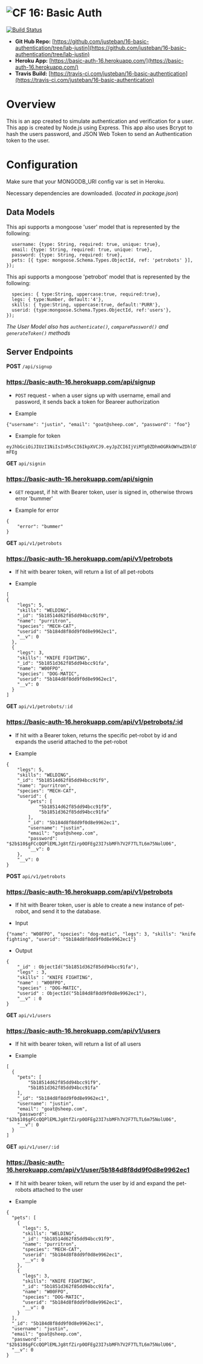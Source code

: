 ![CF](https://camo.githubusercontent.com/70edab54bba80edb7493cad3135e9606781cbb6b/687474703a2f2f692e696d6775722e636f6d2f377635415363382e706e67) 16: Basic Auth
===

[![Build Status](https://travis-ci.com/justeban/16-basic-authentication.svg?branch=lab-justin)](https://travis-ci.com/justeban/16-basic-authentication)

* **Git Hub Repo:** [https://github.com/justeban/16-basic-authentication/tree/lab-justin](https://github.com/justeban/16-basic-authentication/tree/lab-justin)
* **Heroku App:** [https://basic-auth-16.herokuapp.com/](https://basic-auth-16.herokuapp.com/)
* **Travis Build:** [https://travis-ci.com/justeban/16-basic-authentication](https://travis-ci.com/justeban/16-basic-authentication)

# Overview
This is an app created to simulate authentication and verification for a user. This app is created by Node.js using Express. This app also uses Bcrypt to hash the users password, and JSON Web Token to send an Authentication token to the user. 

# Configuration

Make sure that your MONGODB_URI config var is set in Heroku. 

Necessary dependencies are downloaded. (*located in package.json*)

## Data Models

This api supports a mongoose 'user' model that is represented by the following:
```const userSchema = new mongoose.Schema({
  username: {type: String, required: true, unique: true},
  email: {type: String, required: true, unique: true},
  password: {type: String, required: true},
  pets: [{ type: mongoose.Schema.Types.ObjectId, ref: 'petrobots' }],
});
```

This api supports a mongoose 'petrobot' model that is represented by the following:
```name: { type:String, required:true },
  species: { type:String, uppercase:true, required:true},
  legs: { type:Number, default:'4'},
  skills: { type:String, uppercase:true, default:'PURR'},
  userid: {type:mongoose.Schema.Types.ObjectId, ref:'users'},
});
```
*The User Model also has `authenticate()`, `comparePassword()` and `generateToken()` methods*

## Server Endpoints

**POST** `/api/signup`

### https://basic-auth-16.herokuapp.com/api/signup
* `POST` request - when a user signs up with username, email and password, it sends back a token for Beareer authorization

- Example
 
 ```
 {"username": "justin", "email": "goat@sheep.com", "password": "foo"}
 ```

- Example for token

```
eyJhbGciOiJIUzI1NiIsInR5cCI6IkpXVCJ9.eyJpZCI6IjViMTg0ZDhmOGRkOWYwZDhlOTk2MmVjMSIsImlhdCI6MTUyODMxOTM3NX0.Pzg_k06Z7wGMi83g4QCM4Nr4AAYy8pinQqlfwj-mFEg
```


**GET** `api/signin`

### https://basic-auth-16.herokuapp.com/api/signin

* `GET` request, if hit with Bearer token, user is signed in, otherwise throws error 'bummer'


- Example for error
```
{
    "error": "bummer"
}
```

**GET** `api/v1/petrobots`

### https://basic-auth-16.herokuapp.com/api/v1/petrobots

- If hit with bearer token, will return a list of all pet-robots

- Example 

```
[
{
    "legs": 5,
    "skills": "WELDING",
    "_id": "5b18514d62f85dd94bcc91f9",
    "name": "purritron",
    "species": "MECH-CAT",
    "userid": "5b184d8f8dd9f0d8e9962ec1",
    "__v": 0
  },
  {
    "legs": 3,
    "skills": "KNIFE FIGHTING",
    "_id": "5b1851d362f85dd94bcc91fa",
    "name": "W00FPO",
    "species": "DOG-MATIC",
    "userid": "5b184d8f8dd9f0d8e9962ec1",
    "__v": 0
  }
]
```

**GET** `api/v1/petrobots/:id`

### https://basic-auth-16.herokuapp.com/api/v1/petrobots/:id

- If hit with a Bearer token, returns the specific pet-robot by id and expands the userid attached to the pet-robot

- Example 

```
{
    "legs": 5,
    "skills": "WELDING",
    "_id": "5b18514d62f85dd94bcc91f9",
    "name": "purritron",
    "species": "MECH-CAT",
    "userid": {
        "pets": [
            "5b18514d62f85dd94bcc91f9",
            "5b1851d362f85dd94bcc91fa"
        ],
        "_id": "5b184d8f8dd9f0d8e9962ec1",
        "username": "justin",
        "email": "goat@sheep.com",
        "password": "$2b$10$gFCcQQPlEMLJg8tfZirp0OFEg23I7sbMFh7V2F7TLTL6m75NolU06",
        "__v": 0
    },
    "__v": 0
}
```

**POST** `api/v1/petrobots`

### https://basic-auth-16.herokuapp.com/api/v1/petrobots

- If hit with Bearer token, user is able to create a new instance of pet-robot, and send it to the database.

- Input

```
{"name": "W00FPO", "species": "dog-matic", "legs": 3, "skills": "knife fighting", "userid": "5b184d8f8dd9f0d8e9962ec1"}
```

- Output

```
{
    "_id" : ObjectId("5b1851d362f85dd94bcc91fa"),
    "legs" : 3,
    "skills" : "KNIFE FIGHTING",
    "name" : "W00FPO",
    "species" : "DOG-MATIC",
    "userid" : ObjectId("5b184d8f8dd9f0d8e9962ec1"),
    "__v" : 0
}
```

**GET** `api/v1/users`

### https://basic-auth-16.herokuapp.com/api/v1/users

- If hit with bearer token, will return a list of all users

- Example

```
[
  {
    "pets": [
        "5b18514d62f85dd94bcc91f9",
        "5b1851d362f85dd94bcc91fa"
    ],
    "_id": "5b184d8f8dd9f0d8e9962ec1",
    "username": "justin",
    "email": "goat@sheep.com",
    "password": "$2b$10$gFCcQQPlEMLJg8tfZirp0OFEg23I7sbMFh7V2F7TLTL6m75NolU06",
    "__v": 0
  }
]
```

**GET** `api/v1/user/:id`

### https://basic-auth-16.herokuapp.com/api/v1/user/5b184d8f8dd9f0d8e9962ec1

- If hit with bearer token, will return the user by id and expand the pet-robots attached to the user

- Example

```
{
  "pets": [
    {
      "legs": 5,
      "skills": "WELDING",
      "_id": "5b18514d62f85dd94bcc91f9",
      "name": "purritron",
      "species": "MECH-CAT",
      "userid": "5b184d8f8dd9f0d8e9962ec1",
      "__v": 0
    },
    {
      "legs": 3,
      "skills": "KNIFE FIGHTING",
      "_id": "5b1851d362f85dd94bcc91fa",
      "name": "W00FPO",
      "species": "DOG-MATIC",
      "userid": "5b184d8f8dd9f0d8e9962ec1",
      "__v": 0
    }
  ],
  "_id": "5b184d8f8dd9f0d8e9962ec1",
  "username": "justin",
  "email": "goat@sheep.com",
  "password": "$2b$10$gFCcQQPlEMLJg8tfZirp0OFEg23I7sbMFh7V2F7TLTL6m75NolU06",
  "__v": 0
}
```

